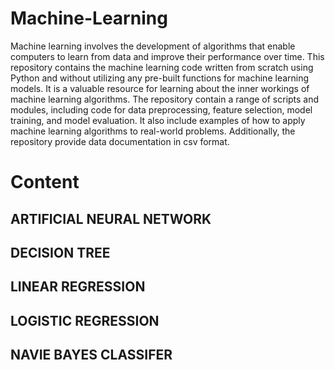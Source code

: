 # Machine-Learning
Machine learning involves the development of algorithms that enable computers to learn from data and improve their performance over time. This repository contains the machine learning code written from scratch using Python and without utilizing any pre-built functions for machine learning models. It is a valuable resource for learning about the inner workings of machine learning algorithms. The repository contain a range of scripts and modules, including code for data preprocessing, feature selection, model training, and model evaluation. It also include examples of how to apply machine learning algorithms to real-world problems. Additionally, the repository provide data documentation in csv format.

# Content
## ARTIFICIAL NEURAL NETWORK
## DECISION TREE
## LINEAR REGRESSION
## LOGISTIC REGRESSION
## NAVIE BAYES CLASSIFER


